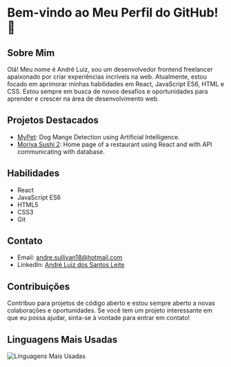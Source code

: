 # Bem-vindo ao Meu Perfil do GitHub! 👋

## Sobre Mim
Olá! Meu nome é André Luiz, sou um desenvolvedor frontend freelancer apaixonado por criar experiências incríveis na web. Atualmente, estou focado em aprimorar minhas habilidades em React, JavaScript ES6, HTML e CSS. Estou sempre em busca de novos desafios e oportunidades para aprender e crescer na área de desenvolvimento web.

## Projetos Destacados
- [MyPet](https://github.com/Sullivan18/MyPet): Dog Mange Detection using Artificial Intelligence.
- [Moriya Sushi 2](https://github.com/Sullivan18/restaurante): Home page of a restaurant using React and with API communicating with database.

## Habilidades
- React
- JavaScript ES6
- HTML5
- CSS3
- Git

## Contato
- Email: andre.sullivan18@hotmail.com
- LinkedIn: [André Luiz dos Santos Leite](www.linkedin.com/in/andré-luiz-dos-santos-leite-081432275)

## Contribuições
Contribuo para projetos de código aberto e estou sempre aberto a novas colaborações e oportunidades. Se você tem um projeto interessante em que eu possa ajudar, sinta-se à vontade para entrar em contato!

## Linguagens Mais Usadas
![Linguagens Mais Usadas](https://github-readme-stats.vercel.app/api/top-langs/?username=Sullivan18&layout=compact&theme=dark)

